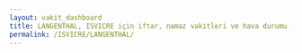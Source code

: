 ```yaml
---
layout: vakit_dashboard
title: LANGENTHAL, ISVICRE için iftar, namaz vakitleri ve hava durumu - ilçe/eyalet seç
permalink: /ISVICRE/LANGENTHAL/
---
```


<script type="text/javascript">
  var GLOBAL_COUNTRY = 'ISVICRE';
  var GLOBAL_CITY = 'LANGENTHAL';
  var GLOBAL_STATE = '';
  var lat = 72;
  var lon = 21;
</script>
